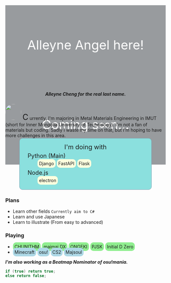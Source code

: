 <div style="background-image: url(&quot;https://assets.ppy.sh/user-profile-covers/11279273/eb9d2a1ad1ea170d2907327ae0845bf1349575948fe3f5a84491520355594820.jpeg&quot;); height: 250px; background-size: cover;">
    <div style="font-size: 40px; text-align: center; color: white; line-height: 250px; vertical-align: center;  background-color: rgba(52, 58, 64, 0.5);">Alleyne Angel here! Coming s∞n...</div>
</div>

<h5 align="center">Alleyne Cheng for the real last name.</h5>

<div>
    <img width="50px" height="50px" src="https://q1.qlogo.cn/g?b=qq&nk=1170672908&s=640" style="display: inline; border-radius: 50%;" />
    <div style="display: inline; font-size: 25px;">C</div>
    <div style="display: inline;">urrently, I'm majoring in Metal Materials Engineering in IMUT (short for Inner Mongolia University of Technology). I'm not a fan of materials but coding. Sadly I waste my time on that, but I'm hoping to have more challenges in this area.</div>
</div>


<div style="width: 40vw; border: 0.5px solid #829FB2; background-color: #8BE0DE; border-radius: 10px; padding: 15px; margin: 0 auto;">
    <div style="font-size: 20px" align="center">I'm doing with</div>
    <div style="margin: 5px; margin-bottom: 10px;">
        <div style="font-size: 18px; margin: 5px;">Python (Main)</div>
        <div style="margin-left: 36px;"><span style="background-color: #FCFFDE; border-radius: 10px; padding: 5px;">Django</span> <span style="background-color: #FCFFDE; border-radius: 10px; padding: 5px;">FastAPI</span> <span style="background-color: #FCFFDE; border-radius: 10px; padding: 5px;">Flask</span></div>
    </div>
    <div style="margin: 5px;">
        <div style="font-size: 18px; margin: 5px;">Node.js</div>
        <div style="margin-left: 36px;"><span style="background-color: #FCFFDE; border-radius: 10px; padding: 5px;">electron</span></div>
    </div>
</div>



### Plans

- Learn other fields `Currently aim to C#`
- Learn and use Japanese
- Learn to illustrate (From easy to advanced)



### Playing

- <span style="background-color: lightgreen; border-radius: 10px; padding: 5px;">CHUNITHM</span> <span style="background-color: lightgreen; border-radius: 10px; padding: 5px;">maimai DX</span> <span style="background-color: lightgreen; border-radius: 10px; padding: 5px;">ONGEKI</span> <span style="background-color: lightgreen; border-radius: 10px; padding: 5px;">PJSK</span> <span style="background-color: lightgreen; border-radius: 10px; padding: 5px;">Initial D Zero</span>
- <span style="background-color: lightblue; border-radius: 10px; padding: 5px;">Minecraft</span> <span style="background-color: lightblue; border-radius: 10px; padding: 5px;">osu!</span> <span style="background-color: lightblue; border-radius: 10px; padding: 5px;">CS2</span> <span style="background-color: lightblue; border-radius: 10px; padding: 5px;">Majsoul</span>

***I'm also working as a Beatmap Nominator of osu!mania.***




 ```C#
 if (true) return true;
 else return false;
 ```
